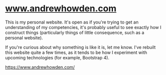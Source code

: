 # www.andrewhowden.com

This is my personal website. It's open as if you're trying to get an
understanding of my competencies, it's probably useful to see exactly how I
construct things (particularly things of little consequence, such as a personal
website).

If you're curious about why something is like it is, let me know. I've rebuilt
this website quite a few times, as it tends to be how I experiment with
upcoming technologies (for example, Bootstrap 4).

https://www.andrewhowden.com/
